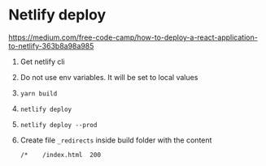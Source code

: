 # Netlify deploy

<https://medium.com/free-code-camp/how-to-deploy-a-react-application-to-netlify-363b8a98a985>

1.  Get netlify cli
1.  Do not use env variables. It will be set to local values
1.  `yarn build`
1.  `netlify deploy`
1.  `netlify deploy --prod`
1.  Create file `_redirects` inside build folder with the content

        /*    /index.html  200
